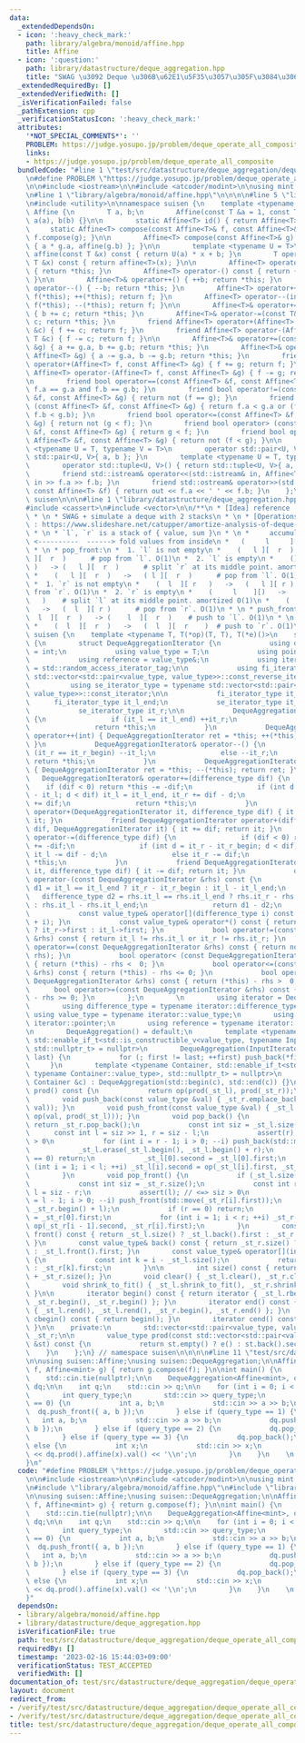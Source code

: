 ```yaml
---
data:
  _extendedDependsOn:
  - icon: ':heavy_check_mark:'
    path: library/algebra/monoid/affine.hpp
    title: Affine
  - icon: ':question:'
    path: library/datastructure/deque_aggregation.hpp
    title: "SWAG \u3092 Deque \u306B\u62E1\u5F35\u3057\u305F\u3084\u3064"
  _extendedRequiredBy: []
  _extendedVerifiedWith: []
  _isVerificationFailed: false
  _pathExtension: cpp
  _verificationStatusIcon: ':heavy_check_mark:'
  attributes:
    '*NOT_SPECIAL_COMMENTS*': ''
    PROBLEM: https://judge.yosupo.jp/problem/deque_operate_all_composite
    links:
    - https://judge.yosupo.jp/problem/deque_operate_all_composite
  bundledCode: "#line 1 \"test/src/datastructure/deque_aggregation/deque_operate_all_composite.test.cpp\"\
    \n#define PROBLEM \"https://judge.yosupo.jp/problem/deque_operate_all_composite\"\
    \n\n#include <iostream>\n\n#include <atcoder/modint>\n\nusing mint = atcoder::modint998244353;\n\
    \n#line 1 \"library/algebra/monoid/affine.hpp\"\n\n\n\n#line 5 \"library/algebra/monoid/affine.hpp\"\
    \n#include <utility>\n\nnamespace suisen {\n    template <typename T>\n    struct\
    \ Affine {\n        T a, b;\n        Affine(const T &a = 1, const T &b = 0) :\
    \ a(a), b(b) {}\n\n        static Affine<T> id() { return Affine<T>{}; }\n   \
    \     static Affine<T> compose(const Affine<T>& f, const Affine<T>& g) { return\
    \ f.compose(g); }\n\n        Affine<T> compose(const Affine<T>& g) const { return\
    \ { a * g.a, affine(g.b) }; }\n\n        template <typename U = T>\n        U\
    \ affine(const T &x) const { return U(a) * x + b; }\n        T operator()(const\
    \ T &x) const { return affine<T>(x); }\n\n        Affine<T> operator+() const\
    \ { return *this; }\n        Affine<T> operator-() const { return { -a, -b };\
    \ }\n\n        Affine<T>& operator++() { ++b; return *this; }\n        Affine<T>&\
    \ operator--() { --b; return *this; }\n        Affine<T> operator++(int) { Affine<T>\
    \ f(*this); ++(*this); return f; }\n        Affine<T> operator--(int) { Affine<T>\
    \ f(*this); --(*this); return f; }\n\n        Affine<T>& operator+=(const T& c)\
    \ { b += c; return *this; }\n        Affine<T>& operator-=(const T& c) { b -=\
    \ c; return *this; }\n        friend Affine<T> operator+(Affine<T> f, const T\
    \ &c) { f += c; return f; }\n        friend Affine<T> operator-(Affine<T> f, const\
    \ T &c) { f -= c; return f; }\n\n        Affine<T>& operator+=(const Affine<T>\
    \ &g) { a += g.a, b += g.b; return *this; }\n        Affine<T>& operator-=(const\
    \ Affine<T> &g) { a -= g.a, b -= g.b; return *this; }\n        friend Affine<T>\
    \ operator+(Affine<T> f, const Affine<T> &g) { f += g; return f; }\n        friend\
    \ Affine<T> operator-(Affine<T> f, const Affine<T> &g) { f -= g; return f; }\n\
    \n        friend bool operator==(const Affine<T> &f, const Affine<T> &g) { return\
    \ f.a == g.a and f.b == g.b; }\n        friend bool operator!=(const Affine<T>\
    \ &f, const Affine<T> &g) { return not (f == g); }\n        friend bool operator<\
    \ (const Affine<T> &f, const Affine<T> &g) { return f.a < g.a or (f.a == g.a and\
    \ f.b < g.b); }\n        friend bool operator<=(const Affine<T> &f, const Affine<T>\
    \ &g) { return not (g < f); }\n        friend bool operator> (const Affine<T>\
    \ &f, const Affine<T> &g) { return g < f; }\n        friend bool operator>=(const\
    \ Affine<T> &f, const Affine<T> &g) { return not (f < g); }\n\n        template\
    \ <typename U = T, typename V = T>\n        operator std::pair<U, V>() { return\
    \ std::pair<U, V>{ a, b }; }\n        template <typename U = T, typename V = T>\n\
    \        operator std::tuple<U, V>() { return std::tuple<U, V>{ a, b }; }\n\n\
    \        friend std::istream& operator<<(std::istream& in, Affine<T> &f) { return\
    \ in >> f.a >> f.b; }\n        friend std::ostream& operator>>(std::ostream& out,\
    \ const Affine<T> &f) { return out << f.a << ' ' << f.b; }\n    };\n} // namespace\
    \ suisen\n\n\n#line 1 \"library/datastructure/deque_aggregation.hpp\"\n\n\n\n\
    #include <cassert>\n#include <vector>\n\n/**\n * [Idea] reference : https://motsu-xe.hatenablog.com/entry/2021/05/13/224016\n\
    \ * \n * SWAG + simulate a deque with 2 stacks\n * \n * [Operations] reference\
    \ : https://www.slideshare.net/catupper/amortize-analysis-of-deque-with-2-stack\n\
    \ * \n * `l`, `r` is a stack of { value, sum }\n * \n *     accumulate\n *   \
    \ <----------  ------> fold values from inside\n *   (     l     ][  r    )\n\
    \ * \n * pop_front:\n *  1. `l` is not empty\n *    (   l ][  r  )   ->   ( l\
    \ ][  r  )      # pop from `l`. O(1)\n *  2. `l` is empty\n *    (][    r    \
    \ )   -> (   l ][  r  )      # split `r` at its middle point. amortized O(1)\n\
    \ *    (   l ][  r  )   ->   ( l ][  r  )      # pop from `l`. O(1)\n * \n * pop_back:\n\
    \ *  1. `r` is not empty\n *    (  l  ][ r   )   ->   (   l ][ r )      # pop\
    \ from `r`. O(1)\n *  2. `r` is empty\n *    (     l    ][)   ->   (  l  ][ r\
    \   )    # split `l` at its middle point. amortized O(1)\n *    (  l  ][ r   )\
    \   ->   (  l  ][ r )      # pop from `r`. O(1)\n * \n * push_front:\n *    (\
    \  l  ][  r  )   -> (    l  ][  r  )    # push to `l`. O(1)\n * \n * push_back:\n\
    \ *    (  l  ][  r  )   ->   (  l  ][  r    )  # push to `r`. O(1)\n */\n\nnamespace\
    \ suisen {\n    template <typename T, T(*op)(T, T), T(*e)()>\n    struct DequeAggregation\
    \ {\n        struct DequeAggregationIterator {\n            using difference_type\
    \ = int;\n            using value_type = T;\n            using pointer = value_type*;\n\
    \            using reference = value_type&;\n            using iterator_category\
    \ = std::random_access_iterator_tag;\n\n            using fi_iterator_type = typename\
    \ std::vector<std::pair<value_type, value_type>>::const_reverse_iterator;\n  \
    \          using se_iterator_type = typename std::vector<std::pair<value_type,\
    \ value_type>>::const_iterator;\n\n            fi_iterator_type it_l;\n      \
    \      fi_iterator_type it_l_end;\n            se_iterator_type it_r_begin;\n\
    \            se_iterator_type it_r;\n\n            DequeAggregationIterator& operator++()\
    \ {\n                if (it_l == it_l_end) ++it_r;\n                else ++it_l;\n\
    \                return *this;\n            }\n            DequeAggregationIterator\
    \ operator++(int) { DequeAggregationIterator ret = *this; ++(*this); return ret;\
    \ }\n            DequeAggregationIterator& operator--() {\n                if\
    \ (it_r == it_r_begin) --it_l;\n                else --it_r;\n               \
    \ return *this;\n            }\n            DequeAggregationIterator operator--(int)\
    \ { DequeAggregationIterator ret = *this; --(*this); return ret; }\n         \
    \   DequeAggregationIterator& operator+=(difference_type dif) {\n            \
    \    if (dif < 0) return *this -= -dif;\n                if (int d = it_l_end\
    \ - it_l; d < dif) it_l = it_l_end, it_r += dif - d;\n                else it_l\
    \ += dif;\n                return *this;\n            }\n            friend DequeAggregationIterator\
    \ operator+(DequeAggregationIterator it, difference_type dif) { it += dif; return\
    \ it; }\n            friend DequeAggregationIterator operator+(difference_type\
    \ dif, DequeAggregationIterator it) { it += dif; return it; }\n            DequeAggregationIterator&\
    \ operator-=(difference_type dif) {\n                if (dif < 0) return *this\
    \ += -dif;\n                if (int d = it_r - it_r_begin; d < dif) it_r = it_r_begin,\
    \ it_l -= dif - d;\n                else it_r -= dif;\n                return\
    \ *this;\n            }\n            friend DequeAggregationIterator operator-(DequeAggregationIterator\
    \ it, difference_type dif) { it -= dif; return it; }\n            difference_type\
    \ operator-(const DequeAggregationIterator &rhs) const {\n                difference_type\
    \ d1 = it_l == it_l_end ? it_r - it_r_begin : it_l - it_l_end;\n             \
    \   difference_type d2 = rhs.it_l == rhs.it_l_end ? rhs.it_r - rhs.it_r_begin\
    \ : rhs.it_l - rhs.it_l_end;\n                return d1 - d2;\n            }\n\
    \            const value_type& operator[](difference_type i) const { return *((*this)\
    \ + i); }\n            const value_type& operator*() const { return it_l == it_l_end\
    \ ? it_r->first : it_l->first; }\n            bool operator!=(const DequeAggregationIterator\
    \ &rhs) const { return it_l != rhs.it_l or it_r != rhs.it_r; }\n            bool\
    \ operator==(const DequeAggregationIterator &rhs) const { return not (*this !=\
    \ rhs); }\n            bool operator< (const DequeAggregationIterator &rhs) const\
    \ { return (*this) - rhs <  0; }\n            bool operator<=(const DequeAggregationIterator\
    \ &rhs) const { return (*this) - rhs <= 0; }\n            bool operator> (const\
    \ DequeAggregationIterator &rhs) const { return (*this) - rhs >  0; }\n      \
    \      bool operator>=(const DequeAggregationIterator &rhs) const { return (*this)\
    \ - rhs >= 0; }\n        };\n        \n        using iterator = DequeAggregationIterator;\n\
    \        using difference_type = typename iterator::difference_type;\n       \
    \ using value_type = typename iterator::value_type;\n        using pointer = typename\
    \ iterator::pointer;\n        using reference = typename iterator::reference;\n\
    \n        DequeAggregation() = default;\n        template <typename InputIterator,\
    \ std::enable_if_t<std::is_constructible_v<value_type, typename InputIterator::value_type>,\
    \ std::nullptr_t> = nullptr>\n        DequeAggregation(InputIterator first, InputIterator\
    \ last) {\n            for (; first != last; ++first) push_back(*first);\n   \
    \     }\n        template <typename Container, std::enable_if_t<std::is_constructible_v<value_type,\
    \ typename Container::value_type>, std::nullptr_t> = nullptr>\n        DequeAggregation(const\
    \ Container &c) : DequeAggregation(std::begin(c), std::end(c)) {}\n\n        value_type\
    \ prod() const {\n            return op(prod(_st_l), prod(_st_r));\n        }\n\
    \        void push_back(const value_type &val) { _st_r.emplace_back(val, op(prod(_st_r),\
    \ val)); }\n        void push_front(const value_type &val) { _st_l.emplace_back(val,\
    \ op(val, prod(_st_l))); }\n        void pop_back() {\n            if (_st_r.size())\
    \ return _st_r.pop_back();\n            const int siz = _st_l.size();\n      \
    \      const int l = siz >> 1, r = siz - l;\n            assert(r); // <=> siz\
    \ > 0\n            for (int i = r - 1; i > 0; --i) push_back(std::move(_st_l[i].first));\n\
    \            _st_l.erase(_st_l.begin(), _st_l.begin() + r);\n            if (l\
    \ == 0) return;\n            _st_l[0].second = _st_l[0].first;\n            for\
    \ (int i = 1; i < l; ++i) _st_l[i].second = op(_st_l[i].first, _st_l[i - 1].second);\n\
    \        }\n        void pop_front() {\n            if (_st_l.size()) return _st_l.pop_back();\n\
    \            const int siz = _st_r.size();\n            const int r = siz >> 1,\
    \ l = siz - r;\n            assert(l); // <=> siz > 0\n            for (int i\
    \ = l - 1; i > 0; --i) push_front(std::move(_st_r[i].first));\n            _st_r.erase(_st_r.begin(),\
    \ _st_r.begin() + l);\n            if (r == 0) return;\n            _st_r[0].second\
    \ = _st_r[0].first;\n            for (int i = 1; i < r; ++i) _st_r[i].second =\
    \ op(_st_r[i - 1].second, _st_r[i].first);\n        }\n        const value_type&\
    \ front() const { return _st_l.size() ? _st_l.back().first : _st_r.front().first;\
    \ }\n        const value_type& back() const { return _st_r.size() ? _st_r.back().first\
    \ : _st_l.front().first; }\n        const value_type& operator[](int i) const\
    \ {\n            const int k = i - _st_l.size();\n            return k < 0 ? _st_l[~k].first\
    \ : _st_r[k].first;\n        }\n\n        int size() const { return _st_l.size()\
    \ + _st_r.size(); }\n        void clear() { _st_l.clear(), _st_r.clear(); }\n\
    \        void shrink_to_fit() { _st_l.shrink_to_fit(), _st_r.shrink_to_fit();\
    \ }\n\n        iterator begin() const { return iterator { _st_l.rbegin(), _st_l.rend(),\
    \ _st_r.begin(), _st_r.begin() }; }\n        iterator end() const { return iterator\
    \ { _st_l.rend(), _st_l.rend(), _st_r.begin(), _st_r.end() }; }\n        iterator\
    \ cbegin() const { return begin(); }\n        iterator cend() const { return end();\
    \ }\n\n    private:\n        std::vector<std::pair<value_type, value_type>> _st_l,\
    \ _st_r;\n\n        value_type prod(const std::vector<std::pair<value_type, value_type>>\
    \ &st) const {\n            return st.empty() ? e() : st.back().second;\n    \
    \    }\n    };\n} // namespace suisen\n\n\n\n#line 11 \"test/src/datastructure/deque_aggregation/deque_operate_all_composite.test.cpp\"\
    \n\nusing suisen::Affine;\nusing suisen::DequeAggregation;\n\nAffine<mint> op(Affine<mint>\
    \ f, Affine<mint> g) { return g.compose(f); }\n\nint main() {\n    std::ios::sync_with_stdio(false);\n\
    \    std::cin.tie(nullptr);\n\n    DequeAggregation<Affine<mint>, op, Affine<mint>::id>\
    \ dq;\n\n    int q;\n    std::cin >> q;\n\n    for (int i = 0; i < q; ++i) {\n\
    \        int query_type;\n        std::cin >> query_type;\n        if (query_type\
    \ == 0) {\n            int a, b;\n            std::cin >> a >> b;\n          \
    \  dq.push_front({ a, b });\n        } else if (query_type == 1) {\n         \
    \   int a, b;\n            std::cin >> a >> b;\n            dq.push_back({ a,\
    \ b });\n        } else if (query_type == 2) {\n            dq.pop_front();\n\
    \        } else if (query_type == 3) {\n            dq.pop_back();\n        }\
    \ else {\n            int x;\n            std::cin >> x;\n            std::cout\
    \ << dq.prod().affine(x).val() << '\\n';\n        }\n    }\n    \n    return 0;\n\
    }\n"
  code: "#define PROBLEM \"https://judge.yosupo.jp/problem/deque_operate_all_composite\"\
    \n\n#include <iostream>\n\n#include <atcoder/modint>\n\nusing mint = atcoder::modint998244353;\n\
    \n#include \"library/algebra/monoid/affine.hpp\"\n#include \"library/datastructure/deque_aggregation.hpp\"\
    \n\nusing suisen::Affine;\nusing suisen::DequeAggregation;\n\nAffine<mint> op(Affine<mint>\
    \ f, Affine<mint> g) { return g.compose(f); }\n\nint main() {\n    std::ios::sync_with_stdio(false);\n\
    \    std::cin.tie(nullptr);\n\n    DequeAggregation<Affine<mint>, op, Affine<mint>::id>\
    \ dq;\n\n    int q;\n    std::cin >> q;\n\n    for (int i = 0; i < q; ++i) {\n\
    \        int query_type;\n        std::cin >> query_type;\n        if (query_type\
    \ == 0) {\n            int a, b;\n            std::cin >> a >> b;\n          \
    \  dq.push_front({ a, b });\n        } else if (query_type == 1) {\n         \
    \   int a, b;\n            std::cin >> a >> b;\n            dq.push_back({ a,\
    \ b });\n        } else if (query_type == 2) {\n            dq.pop_front();\n\
    \        } else if (query_type == 3) {\n            dq.pop_back();\n        }\
    \ else {\n            int x;\n            std::cin >> x;\n            std::cout\
    \ << dq.prod().affine(x).val() << '\\n';\n        }\n    }\n    \n    return 0;\n\
    }"
  dependsOn:
  - library/algebra/monoid/affine.hpp
  - library/datastructure/deque_aggregation.hpp
  isVerificationFile: true
  path: test/src/datastructure/deque_aggregation/deque_operate_all_composite.test.cpp
  requiredBy: []
  timestamp: '2023-02-16 15:44:03+09:00'
  verificationStatus: TEST_ACCEPTED
  verifiedWith: []
documentation_of: test/src/datastructure/deque_aggregation/deque_operate_all_composite.test.cpp
layout: document
redirect_from:
- /verify/test/src/datastructure/deque_aggregation/deque_operate_all_composite.test.cpp
- /verify/test/src/datastructure/deque_aggregation/deque_operate_all_composite.test.cpp.html
title: test/src/datastructure/deque_aggregation/deque_operate_all_composite.test.cpp
---
```

